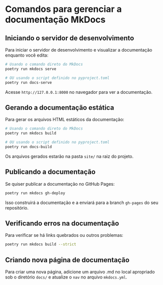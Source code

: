 # Comandos para gerenciar a documentação MkDocs

## Iniciando o servidor de desenvolvimento

Para iniciar o servidor de desenvolvimento e visualizar a documentação enquanto você edita:

```bash
# Usando o comando direto do MkDocs
poetry run mkdocs serve

# OU usando o script definido no pyproject.toml
poetry run docs-serve
```

Acesse `http://127.0.0.1:8000` no navegador para ver a documentação.

## Gerando a documentação estática

Para gerar os arquivos HTML estáticos da documentação:

```bash
# Usando o comando direto do MkDocs
poetry run mkdocs build

# OU usando o script definido no pyproject.toml
poetry run docs-build
```

Os arquivos gerados estarão na pasta `site/` na raiz do projeto.

## Publicando a documentação

Se quiser publicar a documentação no GitHub Pages:

```bash
poetry run mkdocs gh-deploy
```

Isso construirá a documentação e a enviará para a branch `gh-pages` do seu repositório.

## Verificando erros na documentação

Para verificar se há links quebrados ou outros problemas:

```bash
poetry run mkdocs build --strict
```

## Criando nova página de documentação

Para criar uma nova página, adicione um arquivo .md no local apropriado sob o diretório `docs/` e atualize o `nav` no arquivo `mkdocs.yml`.
